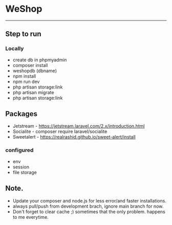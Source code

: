 # WeShop
---

## Step to run

### Locally

-   create db in phpmyadmin
-   composer install
-   weshopdb (dbname)
-   npm install
-   npm run dev
-   php artisan storage:link
-   php artisan migrate
-   php artisan storage:link

## Packages

-   Jetstream - https://jetstream.laravel.com/2.x/introduction.html
-   Socialite - composer require laravel/socialite
-   Sweetalert - https://realrashid.github.io/sweet-alert/install

### configured

-   env
-   session
-   file storage

## Note.
-   Update your composer and node.js for less error/and faster installations.
-   always pull/push from development brach, ignore main branch for now.
-   Don't forget to clear cache ;) sometimes that the only problem. happens to me everytime.

